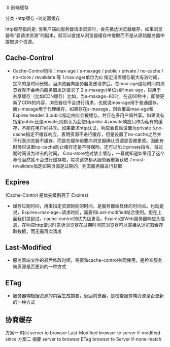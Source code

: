 `# 前端缓存

分类
-http缓存
-浏览器缓存

http缓存指的是: 当客户端向服务器请求资源时，会先抵达浏览器缓存，如果浏览器有“要请求资源”的副本，就可以直接从浏览器缓存中提取而不是从原始服务器中提取这个资源。

## Cache-Control

- Cache-Control包括：max-age / s-maxage / public / private / no-cache / no-store / revalidate 等
1.max-age(单位为s) 指定设置缓存最大有效时间，定义的是时间长短。当浏览器向服务器发送请求后，在max-age这段时间内浏览器就不会再向服务器发送请求了
2.s-maxage(单位s)同max-age，只用于共享缓存（比如CDN缓存）比如，当s-maxage=60时，在这60秒中，即使更新了CDN的内容，浏览器也不会进行请求。也就说max-age用于普通缓存，而s-maxage用于代理缓存。如果存在s-maxage，则会覆盖max-age和Expires header
3.public指定响应会被缓存，并且在多用户间共享。如果没有指定public还是private,则默认为会使用public
4.private响应只作为私有的缓存，不能在用户间共享。如果要求http认证，响应会自动设置为private
5.no-cache指定不缓存响应，表明资源不进行缓存，但是设置了no-cache之后并不代表浏览器不缓存，而是在缓存前要向浏览器确认资源是否被更改。因此有时候只设置no-cache防止缓存还是不够保险，还可以加上private指令，将过期时间设为过去的时间。
6.no-store绝对禁止缓存，一看就知道如果用了这个命令当然就不会进行缓存啦，每次请求都从服务器重新获取
7.must-revalidate指定如果页面是过期的，则去服务器进行获取

## Expires  

(Cache-Control 是优先级别高于 Expires)

- 缓存过期时间，用来指定资源到期的时间，是服务器端具体的时间点。也就是说，Expires=max-age+请求时间，需要和Last-modified结合使用。但在上面我们提到过，cache-control的优先级更高。Expires是Web服务器响应头信息，在响应http请求时告诉浏览器在过期时间前浏览器可以直接从浏览器缓存取数据，而无需再次请求

## Last-Modified

- 服务器端文件的最后修改时间，需要和cache-control共同使用，是检查服务端资源是否更新的一种方式

## ETag

- 服务器端根据资源的内容生成摘要，返回浏览器，是检查服务端资源是否更新的一种方式

## 协商缓存

方案一  时间  server to browser Last-Modified   browser to server if-modified-since
方案二  摘要  server to browser ETag   browser to Server if-none-match
